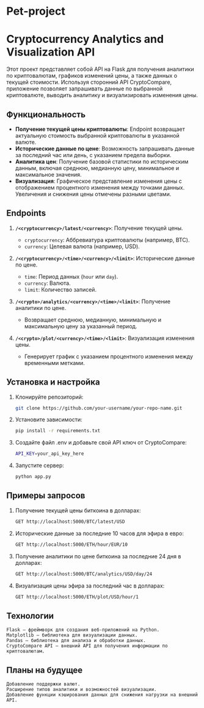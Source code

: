 # Pet-project

# Cryptocurrency Analytics and Visualization API

Этот проект представляет собой API на Flask для получения аналитики по криптовалютам, графиков изменений цены, а также данных о текущей стоимости. Используя сторонний API CryptoCompare, приложение позволяет запрашивать данные по выбранной криптовалюте, выводить аналитику и визуализировать изменения цены.

## Функциональность

- **Получение текущей цены криптовалюты**: Endpoint возвращает актуальную стоимость выбранной криптовалюты в указанной валюте.
- **Исторические данные по цене**: Возможность запрашивать данные за последний час или день, с указанием предела выборки.
- **Аналитика цен**: Получение базовой статистики по историческим данным, включая среднюю, медианную цену, минимальное и максимальное значения.
- **Визуализация**: Графическое представление изменения цены с отображением процентного изменения между точками данных. Увеличения и снижения цены отмечены разными цветами.

## Endpoints

1. **`/<cryptocurrency>/latest/<currency>`**: Получение текущей цены.
   - `cryptocurrency`: Аббревиатура криптовалюты (например, BTC).
   - `currency`: Целевая валюта (например, USD).
   
2. **`/<cryptocurrency>/<time>/<currency>/<limit>`**: Исторические данные по цене.
   - `time`: Период данных (`hour` или `day`).
   - `currency`: Валюта.
   - `limit`: Количество записей.

3. **`/<crypto>/analytics/<currency>/<time>/<limit>`**: Получение аналитики по цене.
   - Возвращает среднюю, медианную, минимальную и максимальную цену за указанный период.

4. **`/<crypto>/plot/<currency>/<time>/<limit>`**: Визуализация изменения цены.
   - Генерирует график с указанием процентного изменения между временными метками.

## Установка и настройка

1. Клонируйте репозиторий:
    ```bash
    git clone https://github.com/your-username/your-repo-name.git

2. Установите зависимости:
    ```bash
    pip install -r requirements.txt

3. Создайте файл .env и добавьте свой API ключ от CryptoCompare:
    ```bash
    API_KEY=your_api_key_here

4. Запустите сервер:
    ```bash
    python app.py

## Примеры запросов
1. Получение текущей цены биткоина в долларах:
    ```bash
    GET http://localhost:5000/BTC/latest/USD

2. Исторические данные за последние 10 часов для эфира в евро:
    ```bash
    GET http://localhost:5000/ETH/hour/EUR/10

3. Получение аналитики по цене биткоина за последние 24 дня в долларах:
    ```bash
    GET http://localhost:5000/BTC/analytics/USD/day/24

4. Визуализация цены эфира за последний час в долларах:
    ```bash
    GET http://localhost:5000/ETH/plot/USD/hour/1

## Технологии

    Flask — фреймворк для создания веб-приложений на Python.
    Matplotlib — библиотека для визуализации данных.
    Pandas — библиотека для анализа и обработки данных.
    CryptoCompare API — внешний API для получения информации по криптовалютам.

## Планы на будущее

    Добавление поддержки валют.
    Расширение типов аналитики и возможностей визуализации.
    Добавление функции кэширования данных для снижения нагрузки на внешний API.